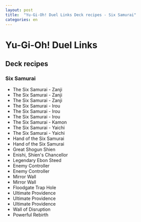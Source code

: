 ```yaml
---
layout: post
title:  "Yu-Gi-Oh! Duel Links Deck recipes - Six Samurai"
categories: en
---
```


# Yu-Gi-Oh! Duel Links

## Deck recipes

### Six Samurai

- The Six Samurai - Zanji
- The Six Samurai - Zanji
- The Six Samurai - Zanji
- The Six Samurai - Irou
- The Six Samurai - Irou
- The Six Samurai - Irou
- The Six Samurai - Kamon
- The Six Samurai - Yaichi
- The Six Samurai - Yaichi
- Hand of the Six Samurai
- Hand of the Six Samurai
- Great Shogun Shien
- Enishi, Shien's Chancellor
- Legendary Ebon Steed
- Enemy Controller
- Enemy Controller
- Mirror Wall
- Mirror Wall
- Floodgate Trap Hole
- Ultimate Providence
- Ultimate Providence
- Ultimate Providence
- Wall of Disruption
- Powerful Rebirth
